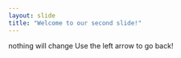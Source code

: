 ```yaml
---
layout: slide
title: "Welcome to our second slide!"
---
```

nothing will change
Use the left arrow to go back!
